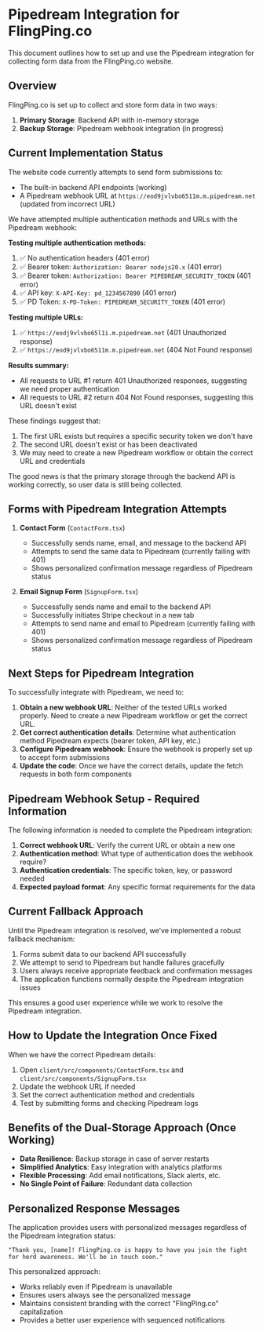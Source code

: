 # Pipedream Integration for FlingPing.co

This document outlines how to set up and use the Pipedream integration for collecting form data from the FlingPing.co website.

## Overview

FlingPing.co is set up to collect and store form data in two ways:

1. **Primary Storage**: Backend API with in-memory storage
2. **Backup Storage**: Pipedream webhook integration (in progress)

## Current Implementation Status

The website code currently attempts to send form submissions to:
- The built-in backend API endpoints (working)
- A Pipedream webhook URL at `https://eod9jvlvbo6511m.m.pipedream.net` (updated from incorrect URL)

We have attempted multiple authentication methods and URLs with the Pipedream webhook:

**Testing multiple authentication methods:**
1. ✅ No authentication headers (401 error)
2. ✅ Bearer token: `Authorization: Bearer nodejs20.x` (401 error)
3. ✅ Bearer token: `Authorization: Bearer PIPEDREAM_SECURITY_TOKEN` (401 error)
4. ✅ API key: `X-API-Key: pd_1234567890` (401 error)
5. ✅ PD Token: `X-PD-Token: PIPEDREAM_SECURITY_TOKEN` (401 error)

**Testing multiple URLs:**
1. ✅ `https://eodj9vlvbo65l1i.m.pipedream.net` (401 Unauthorized response)
2. ✅ `https://eod9jvlvbo6511m.m.pipedream.net` (404 Not Found response)

**Results summary:**
- All requests to URL #1 return 401 Unauthorized responses, suggesting we need proper authentication
- All requests to URL #2 return 404 Not Found responses, suggesting this URL doesn't exist

These findings suggest that:
1. The first URL exists but requires a specific security token we don't have
2. The second URL doesn't exist or has been deactivated
3. We may need to create a new Pipedream workflow or obtain the correct URL and credentials

The good news is that the primary storage through the backend API is working correctly, so user data is still being collected.

## Forms with Pipedream Integration Attempts

1. **Contact Form** (`ContactForm.tsx`)
   - Successfully sends name, email, and message to the backend API
   - Attempts to send the same data to Pipedream (currently failing with 401)
   - Shows personalized confirmation message regardless of Pipedream status

2. **Email Signup Form** (`SignupForm.tsx`)
   - Successfully sends name and email to the backend API
   - Successfully initiates Stripe checkout in a new tab
   - Attempts to send name and email to Pipedream (currently failing with 401)
   - Shows personalized confirmation message regardless of Pipedream status

## Next Steps for Pipedream Integration

To successfully integrate with Pipedream, we need to:

1. **Obtain a new webhook URL**: Neither of the tested URLs worked properly. Need to create a new Pipedream workflow or get the correct URL.
2. **Get correct authentication details**: Determine what authentication method Pipedream expects (bearer token, API key, etc.)
3. **Configure Pipedream webhook**: Ensure the webhook is properly set up to accept form submissions
4. **Update the code**: Once we have the correct details, update the fetch requests in both form components

## Pipedream Webhook Setup - Required Information

The following information is needed to complete the Pipedream integration:

1. **Correct webhook URL**: Verify the current URL or obtain a new one
2. **Authentication method**: What type of authentication does the webhook require?
3. **Authentication credentials**: The specific token, key, or password needed
4. **Expected payload format**: Any specific format requirements for the data

## Current Fallback Approach

Until the Pipedream integration is resolved, we've implemented a robust fallback mechanism:

1. Forms submit data to our backend API successfully
2. We attempt to send to Pipedream but handle failures gracefully
3. Users always receive appropriate feedback and confirmation messages
4. The application functions normally despite the Pipedream integration issues

This ensures a good user experience while we work to resolve the Pipedream integration.

## How to Update the Integration Once Fixed

When we have the correct Pipedream details:

1. Open `client/src/components/ContactForm.tsx` and `client/src/components/SignupForm.tsx`
2. Update the webhook URL if needed
3. Set the correct authentication method and credentials
4. Test by submitting forms and checking Pipedream logs

## Benefits of the Dual-Storage Approach (Once Working)

- **Data Resilience**: Backup storage in case of server restarts
- **Simplified Analytics**: Easy integration with analytics platforms
- **Flexible Processing**: Add email notifications, Slack alerts, etc.
- **No Single Point of Failure**: Redundant data collection

## Personalized Response Messages

The application provides users with personalized messages regardless of the Pipedream integration status:

```
"Thank you, [name]! FlingPing.co is happy to have you join the fight for herd awareness. We'll be in touch soon."
```

This personalized approach:
- Works reliably even if Pipedream is unavailable
- Ensures users always see the personalized message
- Maintains consistent branding with the correct "FlingPing.co" capitalization
- Provides a better user experience with sequenced notifications